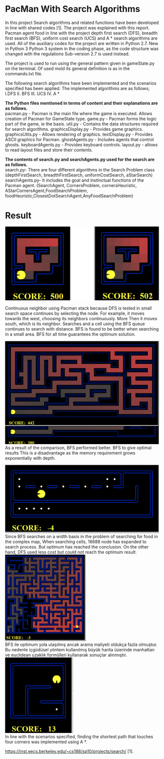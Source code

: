 # PacMan With Search Algorithms

In this project Search algorithms and related functions have been developed in line with shared codes [1]. The project was explained with this report. Pacman agent food in line with the project depth first search (DFS), breadth first search (BFS), uniform cost search (UCS) and A * search algorithms are used.
All of the auxiliary codes for the project are written in Python 2.7. New in Python 3 Python 3 system in the coding phase, as the code structure was changed with the regulations Sub-version 2.7 is used instead.

The project is used to run using the general pattern given in gameState.py on the terminal. Of used mold its general definition is as in the commands.txt file.
 
The following search algorithms have been implemented and the scenarios specified has been applied. The implemented algorithms are as follows;
I.DFS
II. BFS
III. UCS
IV. A *

<b>The Python files mentioned in terms of content and their explanations are as follows.</b><br>
pacman.py - Pacman is the main file where the game is executed. Allows creation of Pacman for GameState type.
game.py - Pacman forms the logic part of the game, ie the basis.
util.py - Contains the data structures required for search algorithms.
graphicsDisplay.py - Provides game graphics.
graphicsUtils.py - Allows rendering of graphics.
textDisplay.py - Provides ASCII graphics for Pacman.
ghostAgents.py - Includes agents that control ghosts.
keyboardAgents.py - Provides keyboard controls.
layout.py - allows to read layout files and store their contents.

<b>The contents of search.py and searchAgents.py used for the search are as follows.</b><br>
search.py- There are four different algorithms in the Search Problem class (depthFirstSearch, breadthFirstSearch, uniformCostSearch, aStarSearch)
searchAgents.py- It includes the goal and instinctual functions of the Pacman agent. (SearchAgent, CornersProblem, cornersHeuristic, AStarCornersAgent,FoodSearchProblem, foodHeuristic,ClosestDotSearchAgent,AnyFoodSearchProblem)

# Result<br>
![alt text](https://github.com/bakkyn/PacMan-with-search-algorithms/blob/main/results/1.png)<br>

Continuous neighbor using Pacman stack because DFS is tested in small search space continues by selecting the node. For example, it moves towards the west, choosing its neighbors continuously. More Then it moves south, which is its neighbor. Searches and a cell using the BFS queue continues to search with distance. BFS is found to be better when searching in a small area. BFS for all time guarantees the optimum solution.<br>

![alt text](https://github.com/bakkyn/PacMan-with-search-algorithms/blob/main/results/2.png)<br>
As a result of the comparison, BFS performed better. BFS to give optimal results This is a disadvantage as the memory requirement grows exponentially with depth.<br>

![alt text](https://github.com/bakkyn/PacMan-with-search-algorithms/blob/main/results/3.png)<br>
Since BFS searches on a width basis in the problem of searching for food in the complex map, When searching cells, 16688 node has expanded to search process. But optimum has reached the conclusion. On the other hand, DFS used less cost but could not reach the optimum result.<br>
![alt text](https://github.com/bakkyn/PacMan-with-search-algorithms/blob/main/results/4.png)<br>
BFS ile optimum yola ulaşılmış ancak arama maliyeti oldukça fazla olmuştur. Bu nedenle içgüdüsel yöntem kullanılmış büyük harita üzerinde manhattan ve euclidean uzaklık formülleri kullanarak sonuçlar alınmıştır.<br>
![alt text](https://github.com/bakkyn/PacMan-with-search-algorithms/blob/main/results/5.png)<br>
In line with the scenarios specified, finding the shortest path that touches four corners was implemented using A *. <br>

https://inst.eecs.berkeley.edu/~cs188/sp10/projects/search/ [1].

